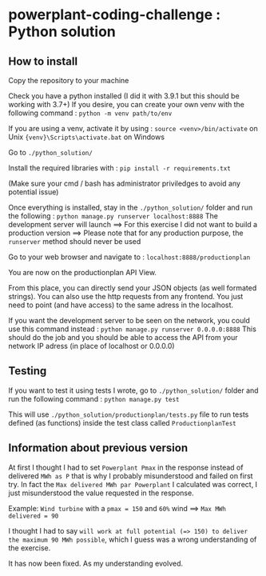 # powerplant-coding-challenge : Python solution

## How to install

Copy the repository to your machine

Check you have a python installed (I did it with 3.9.1 but this should be working with 3.7+)
If you desire, you can create your own venv with the following command :
`python -m venv path/to/env`

If you are using a venv, activate it by using :
`source <venv>/bin/activate` on Unix
`{venv}\Scripts\activate.bat` on Windows

Go to `./python_solution/`

Install the required libraries with :
`pip install -r requirements.txt`

(Make sure your cmd / bash has administrator priviledges to avoid any potential issue)

Once everything is installed, stay in the `./python_solution/` folder and run the following :
`python manage.py runserver localhost:8888`
The development server will launch
==> For this exercise I did not want to build a production version
==> Please note that for any production purpose, the `runserver` method should never be used

Go to your web browser and navigate to : `localhost:8888/productionplan`

You are now on the productionplan API View.

From this place, you can directly send your JSON objects (as well formated strings).
You can also use the http requests from any frontend. You just need to point (and have access) to the same adress in the localhost.

If you want the development server to be seen on the network, you could use this command instead :
`python manage.py runserver 0.0.0.0:8888`
This should do the job and you should be able to access the API from your network IP adress (in place of localhost or 0.0.0.0)

## Testing

If you want to test it using tests I wrote, go to `./python_solution/` folder and run the following command :
`python manage.py test`

This will use `./python_solution/productionplan/tests.py` file to run tests defined (as functions) inside the test class called `ProductionplanTest`

## Information about previous version

At first I thought I had to set `Powerplant Pmax` in the response instead of delivered `MWh as P` that is why I probably misunderstood and failed on first try.
In fact the `Max delivered MWh par Powerplant` I calculated was correct, I just misunderstood the value requested in the response.

Example: `Wind turbine` with a `pmax = 150` and `60%` wind ==> `Max MWh delivered = 90`

I thought I had to say `will work at full potential (=> 150) to deliver the maximum 90 MWh possible`, which I guess was a wrong understanding of the exercise.

It has now been fixed. As my understanding evolved.